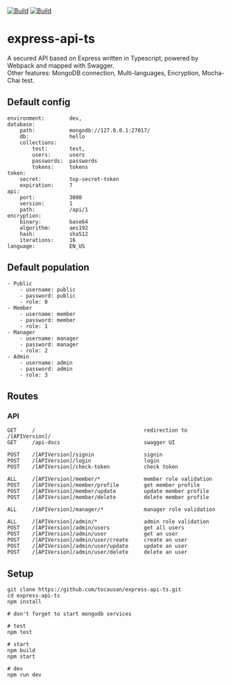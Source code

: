[![Build](https://img.shields.io/badge/build-passing-green.svg?style=flat-square)](http://tocausan.github.io)
[![Build](https://img.shields.io/badge/version-0.3.0-D07183.svg?style=flat-square)](http://tocausan.github.io)

# express-api-ts

A secured API based on Express written in Typescript, powered by Webpack and mapped with Swagger.<br>
Other features: MongoDB connection, Multi-languages, Encryption, Mocha-Chai test.

## Default config
```text
environment:        dev,
database:
    path:           mongodb://127.0.0.1:27017/
    db:             hello
    collections:
        test:       test,
        users:      users
        passwords:  passwords
        tokens:     tokens
token:
    secret:         top-secret-token
    expiration:     7
api:
    port:           3000
    version:        1
    path:           /api/1
encryption: 
    binary:         base64
    algorithm:      aes192
    hash:           sha512
    iterations:     16
language:           EN_US
```

## Default population
```text
- Public
    - username: public
    - password: public
    - role: 0
- Member
    - username: member
    - password: member
    - role: 1
- Manager
    - username: manager
    - password: manager
    - role: 2
- Admin
    - username: admin
    - password: admin
    - role: 3
```

## Routes
### API
```text
GET     /                                   redirection to /[APIVersion]/
GET     /api-docs                           swagger UI

POST    /[APIVersion]/signin                signin
POST    /[APIVersion]/login                 login
POST    /[APIVersion]/check-token           check token

ALL     /[APIVersion]/member/*              member role validation
POST    /[APIVersion]/member/profile        get member profile
POST    /[APIVersion]/member/update         update member profile
POST    /[APIVersion]/member/delete         delete member profile

ALL     /[APIVersion]/manager/*             manager role validation

ALL     /[APIVersion]/admin/*               admin role validation
POST    /[APIVersion]/admin/users           get all users
POST    /[APIVersion]/admin/user            get an user
POST    /[APIVersion]/admin/user/create     create an user
POST    /[APIVersion]/admin/user/update     update an user
POST    /[APIVersion]/admin/user/delete     delete an user
```

## Setup
```text
git clone https://github.com/tocausan/express-api-ts.git
cd express-api-ts
npm install

# don't forget to start mongodb services

# test
npm test

# start
npm build
npm start

# dev
npm run dev
```
